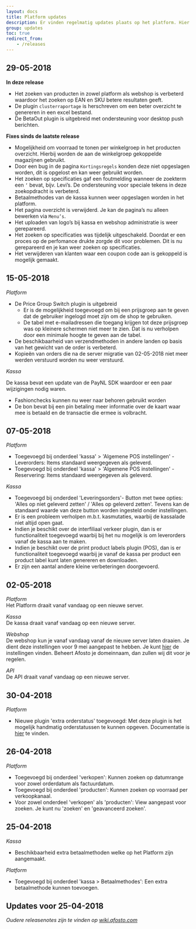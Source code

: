 ```yaml
---
layout: docs
title: Platform updates
description: Er vinden regelmatig updates plaats op het platform. Hier worden de releasenotes geplaatst.
group: updates 
toc: true
redirect_from:
    - /releases
---
```


## 29-05-2018

**In deze release**
* Het zoeken van producten in zowel platform als webshop is verbeterd waardoor het zoeken op EAN en SKU betere resultaten geeft.
* De plugin `clusterraportage` is herschreven om een beter overzicht te genereren in een excel bestand.
* De BetaOut plugin is uitgebreid met ondersteuning voor desktop push berichten.

**Fixes sinds de laatste release**
* Mogelijkheid om voorraad te tonen per winkelgroep in het producten overzicht. Hierbij worden de aan de winkelgroep gekoppelde magazijnen gebruikt.
* Door een bug in de pagina `Kortingsregels` konden deze niet opgeslagen worden, dit is opgelost en kan weer gebruikt worden.
* Het zoeken op specificaties gaf een foutmelding wanneer de zoekterm een `‘` bevat, bijv. Levi’s. De ondersteuning voor speciale tekens in deze zoekopdracht is verbeterd.
* Betaalmethodes van de kassa kunnen weer opgeslagen worden in het platform.
* Het pagina overzicht is verwijderd. Je kan de pagina’s nu alleen bewerken via `Menu’s`.
* Het uploaden van logo’s bij kassa en webshop administratie is weer gerepareerd.
* Het zoeken op specificaties was tijdelijk uitgeschakeld. Doordat er een proces op de perfomance drukte zorgde dit voor problemen. Dit is nu gerepareerd en je kan weer zoeken op specificaties.
* Het verwijderen van klanten waar een coupon code aan is gekoppeld is mogelijk gemaakt.


## 15-05-2018
_Platform_
* De Price Group Switch plugin is uitgebreid 
  * Er is de mogelijkheid toegevoegd om bij een prijsgroep aan te geven dat de gebruiker ingelogd moet zijn om de shop te gebruiken.
  * De tabel met e-mailadressen die toegang krijgen tot deze prijsgroep was op kleinere schermen niet meer te zien. Dat is nu verholpen door een minimale hoogte te geven aan de tabel.
* De beschikbaarheid van verzendmethoden in andere landen op basis van het gewicht van de order is verbeterd.
* Kopieën van orders die na de server migratie van 02-05-2018 niet meer werden verstuurd worden nu weer verstuurd.

_Kassa_

De kassa bevat een update van de PayNL SDK waardoor er een paar wijzigingen nodig waren.
* Fashionchecks kunnen nu weer naar behoren gebruikt worden
* De bon bevat bij een pin betaling meer informatie over de kaart waar mee is betaald en de transactie die ermee is volbracht. 

## 07-05-2018
_Platform_
* Toegevoegd bij onderdeel 'kassa' > 'Algemene POS instellingen' - Leverorders: Items standaard weergegeven als geleverd.
* Toegevoegd bij onderdeel 'kassa' > 'Algemene POS instellingen' - Reservering: Items standaard weergegeven als geleverd.

_Kassa_
* Toegevoegd bij onderdeel 'Leveringsorders'- Button met twee opties: 'Alles op niet geleverd zetten' / 'Alles op geleverd zetten'. Tevens kan de standaard waarde van deze button worden ingesteld onder instellingen. 
* Er is een probleem verholpen m.b.t. kasmutaties, waarbij de kassalade niet altijd open gaat.
* Indien je beschikt over de interfiliaal verkeer plugin, dan is er functionaliteit toegevoegd waarbij bij het nu mogelijk is om leverorders vanaf de kassa aan te maken.
* Indien je beschikt over de print product labels plugin (POS), dan is er functionaliteit toegevoegd waarbij je vanaf de kassa per product een product label kunt laten genereren en downloaden.
* Er zijn een aantal andere kleine verbeteringen doorgevoerd.

## 02-05-2018
_Platform_  
Het Platform draait vanaf vandaag op een nieuwe server.

_Kassa_  
De kassa draait vanaf vandaag op een nieuwe server.

_Webshop_  
De webshop kun je vanaf vandaag vanaf de nieuwe server laten draaien. Je dient deze instellingen voor 9 mei aangepast te hebben. Je kunt [hier](/webshop/dns-instellingen-webshop) de instellingen vinden. Beheert Afosto je domeinnaam, dan zullen wij dit voor je regelen.

_API_  
De API draait vanaf vandaag op een nieuwe server.

## 30-04-2018
_Platform_
* Nieuwe plugin 'extra orderstatus' toegevoegd: Met deze plugin is het mogelijk handmatig orderstatussen te kunnen opgeven. Documentatie is [hier](/plugins/extra-orderstatus) te vinden.

## 26-04-2018
_Platform_
* Toegevoegd bij onderdeel 'verkopen': Kunnen zoeken op datumrange voor zowel orderdatum als factuurdatum.
* Toegevoegd bij onderdeel 'producten': Kunnen zoeken op voorraad per verkoopkanaal.
* Voor zowel onderdeel 'verkopen' als 'producten': View aangepast voor zoeken. Je kunt nu 'zoeken' en 'geavanceerd zoeken'.

## 25-04-2018
_Kassa_
* Beschikbaarheid extra betaalmethoden welke op het Platform zijn aangemaakt.

_Platform_
* Toegevoegd bij onderdeel 'kassa > Betaalmethodes': Een extra betaalmethode kunnen toevoegen.

## Updates voor 25-04-2018
_Oudere releasenotes zijn te vinden op [wiki.afosto.com](https://wiki.afosto.com/display/PUB/Updates)_
